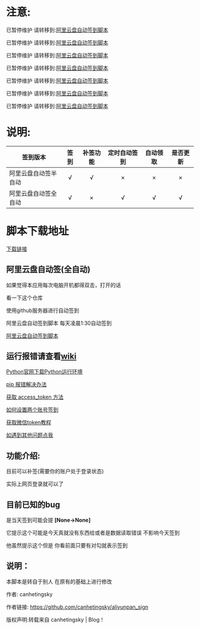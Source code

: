 # 注意:
已暂停维护 请转移到:[阿里云盘自动签到脚本](https://github.com/fgr178707/aliyunpan-automation)

已暂停维护 请转移到:[阿里云盘自动签到脚本](https://github.com/fgr178707/aliyunpan-automation)

已暂停维护 请转移到:[阿里云盘自动签到脚本](https://github.com/fgr178707/aliyunpan-automation)

已暂停维护 请转移到:[阿里云盘自动签到脚本](https://github.com/fgr178707/aliyunpan-automation)

已暂停维护 请转移到:[阿里云盘自动签到脚本](https://github.com/fgr178707/aliyunpan-automation)

已暂停维护 请转移到:[阿里云盘自动签到脚本](https://github.com/fgr178707/aliyunpan-automation)

已暂停维护 请转移到:[阿里云盘自动签到脚本](https://github.com/fgr178707/aliyunpan-automation)
# 说明:
签到版本  | 签到 | 补签功能 | 定时自动签到|自动领取| 是否更新|
------------- | :---: | :---: | :---: | :---: | :---:
阿里云盘自动签半自动  | √ | √ | × | × | × |
阿里云盘自动签全自动  | √ | × | √ | √ | √ |

# 脚本下载地址
[下载链接](https://github.com/fgr178707/aliyunpan/blob/main/aliyunpan_sign.py)


## 阿里云盘自动签(全自动)

如果觉得本应用每次电脑开机都得双击，打开的话

看一下这个仓库

使用github服务器进行自动签到

阿里云盘自动签到脚本 每天凌晨1:30自动签到

[阿里云盘自动签到脚本](https://github.com/fgr178707/aliyunpan-automation)



## 运行报错请查看[wiki](https://github.com/fgr178707/aliyunpan/wiki/%E4%BD%BF%E7%94%A8%E6%96%B9%E6%B3%95)

[Python官网下载Python运行环境](https://github.com/fgr178707/aliyunpan/wiki/%E4%BD%BF%E7%94%A8%E6%96%B9%E6%B3%95#python%E5%AE%98%E7%BD%91%E4%B8%8B%E8%BD%BDpython%E8%BF%90%E8%A1%8C%E7%8E%AF%E5%A2%83)

[pip 报错解决办法](https://github.com/fgr178707/aliyunpan/wiki/%E4%BD%BF%E7%94%A8%E6%96%B9%E6%B3%95#pip-%E6%8A%A5%E9%94%99%E8%A7%A3%E5%86%B3%E5%8A%9E%E6%B3%95)

[获取 access_token 方法](https://github.com/fgr178707/aliyunpan/wiki/%E4%BD%BF%E7%94%A8%E6%96%B9%E6%B3%95#%E8%8E%B7%E5%8F%96-access_token-%E6%96%B9%E6%B3%95)

[如何设置两个账号签到](https://github.com/fgr178707/aliyunpan/wiki/%E4%BD%BF%E7%94%A8%E6%96%B9%E6%B3%95#%E5%A6%82%E4%BD%95%E8%AE%BE%E7%BD%AE%E4%B8%A4%E4%B8%AA%E8%B4%A6%E5%8F%B7%E7%AD%BE%E5%88%B0)

[获取微信token教程](https://github.com/fgr178707/aliyunpan/wiki/%E4%BD%BF%E7%94%A8%E6%96%B9%E6%B3%95#%E8%8E%B7%E5%8F%96%E5%BE%AE%E4%BF%A1token%E6%95%99%E7%A8%8B)

[如遇到其他问题点我](https://github.com/fgr178707/aliyunpan/issues/new/choose)

## 功能介绍:
目前可以补签(需要你的账户处于登录状态)

实际上网页登录就可以了

## 目前已知的bug
是当天签到可能会提 **[None->None]**

它提示这个可能是今天真就没有东西给或者是数据读取错误  不影响今天签到

他虽然提示这个但是 你看前面只要有对勾就表示签到

## 说明：
本脚本是转自于别人 在原有的基础上进行修改

作者: canhetingsky

作者链接: https://github.com/canhetingsky/aliyunpan_sign

版权声明:转载来自 canhetingsky | Blog！
